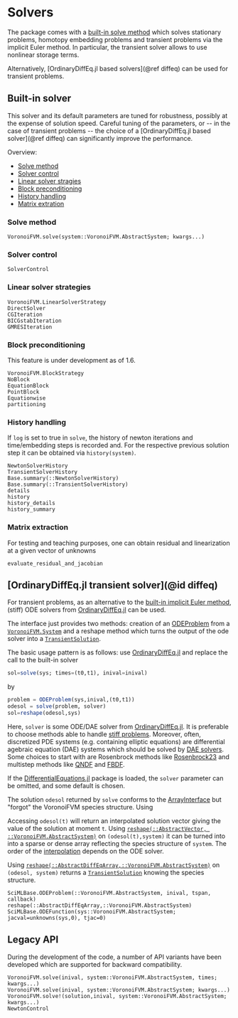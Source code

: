 # Solvers

The package comes with a [built-in solve method](@ref "Built-in solver") which solves 
stationary problems, homotopy embedding problems and transient problems 
via the implicit Euler method. In particular, the transient solver allows to use
nonlinear storage terms.

Alternatively, [OrdinaryDiffEq.jl based solvers](@ref diffeq) can be used 
for transient problems.


## Built-in solver
This solver and its default parameters are tuned for robustness,
possibly at the expense of solution speed. Careful tuning of the parameters, or -- in the case of transient problems --
the choice of a [OrdinaryDiffEq.jl based solver](@ref diffeq) can significantly improve the performance.

Overview:
- [Solve method](@ref "Solve method")
- [Solver  control](@ref "Solver control")
- [Linear solver stragies](@ref "Linear solver strategies")
- [Block preconditioning](@ref "Block preconditioning")
- [History handling](@ref "History handling")
- [Matrix extration](@ref "Matrix extraction")

### Solve method
```@docs
VoronoiFVM.solve(system::VoronoiFVM.AbstractSystem; kwargs...)
``` 

### Solver control
```@docs 
SolverControl
```


### Linear solver strategies
```@docs
VoronoiFVM.LinearSolverStrategy
DirectSolver
CGIteration
BICGstabIteration
GMRESIteration
```

### Block preconditioning
This feature is under development as of 1.6.
```@docs
VoronoiFVM.BlockStrategy
NoBlock
EquationBlock
PointBlock
Equationwise
partitioning
```



### History handling
If `log` is set to true in `solve`, the history of newton iterations and  time/embedding
steps is recorded and. For the respective previous solution step it can be obtained via
`history(system)`.

```@docs
NewtonSolverHistory
TransientSolverHistory
Base.summary(::NewtonSolverHistory)
Base.summary(::TransientSolverHistory)
details
history
history_details
history_summary
```



### Matrix extraction
For testing and teaching purposes, one can obtain residual and linearization at a given vector of unknowns

```@docs
evaluate_residual_and_jacobian
```

## [OrdinaryDiffEq.jl transient solver](@id diffeq)

For transient problems, as an alternative to the [built-in implicit Euler method](@ref "Built-in solver"), (stiff) ODE solvers from 
[OrdinaryDiffEq.jl](https://github.com/SciML/OrdinaryDiffEq.jl)  can be used.

The interface just provides two methods: creation of an [ODEProblem](https://diffeq.sciml.ai/stable/basics/overview/#Defining-Problems) from a [`VoronoiFVM.System`](@ref) and a reshape method
which turns the output of the ode solver into a [`TransientSolution`](@ref).

The basic usage pattern is as follows: use [OrdinaryDiffEq.jl](https://github.com/SciML/OrdinaryDiffEq.jl) and replace the call to the built-in solver
```julia
sol=solve(sys; times=(t0,t1), inival=inival)
```
by
```julia
problem = ODEProblem(sys,inival,(t0,t1))
odesol = solve(problem, solver)
sol=reshape(odesol,sys)
```
Here, `solver` is some  ODE/DAE solver from [OrdinaryDiffEq.jl](https://github.com/SciML/OrdinaryDiffEq.jl).
It is preferable to choose methods able to handle [stiff problems](https://diffeq.sciml.ai/stable/solvers/ode_solve/#Stiff-Problems).
Moreover, often, discretized PDE systems (e.g. containing elliptic equations) are differential agebraic equation (DAE) systems 
which should be solved by [DAE solvers](https://diffeq.sciml.ai/stable/solvers/dae_solve/).
Some choices to start with are Rosenbrock methods like 
[Rosenbrock23](https://docs.sciml.ai/DiffEqDocs/stable/solvers/dae_solve/#Rosenbrock-W-Methods)
and multistep methods like [QNDF](https://docs.sciml.ai/DiffEqDocs/stable/solvers/dae_solve/#Multistep-Methods)
and [FBDF](https://docs.sciml.ai/DiffEqDocs/stable/solvers/dae_solve/#Multistep-Methods).

If the [DifferentialEquations.jl](https://github.com/SciML/DifferentialEquations.jl)
package is loaded, the `solver` parameter can be omitted, and some default is chosen.

The solution `odesol` returned by `solve` conforms to the [ArrayInterface](https://docs.sciml.ai/DiffEqDocs/stable/basics/solution/#Array-Interface)
but "forgot" the VoronoiFVM species structure. Using 

Accessing `odesol(t)` will return an interpolated solution vector giving
the value of the solution at moment `t`. Using [`reshape(::AbstractVector, ::VoronoiFVM.AbstractSystem)`](@ref) on `(odesol(t),system)` it can be turned into into a
sparse or dense array reflecting the species structure of `system`. The order of the [interpolation](https://docs.sciml.ai/DiffEqDocs/stable/basics/solution/#Interpolations-and-Calculating-Derivatives)
depends on the ODE solver.

Using [`reshape(::AbstractDiffEqArray,::VoronoiFVM.AbstractSystem)`](@ref) on `(odesol, system)` returns a [`TransientSolution`](@ref) knowing
the species structure.

```@docs
SciMLBase.ODEProblem(::VoronoiFVM.AbstractSystem, inival, tspan, callback)
reshape(::AbstractDiffEqArray,::VoronoiFVM.AbstractSystem)
SciMLBase.ODEFunction(sys::VoronoiFVM.AbstractSystem; jacval=unknowns(sys,0), tjac=0)
```



## Legacy API
During the development of the code, a number of API variants have been developed which 
are supported for backward compatibility.

```@docs
VoronoiFVM.solve(inival, system::VoronoiFVM.AbstractSystem, times; kwargs...)
VoronoiFVM.solve(inival, system::VoronoiFVM.AbstractSystem; kwargs...)
VoronoiFVM.solve!(solution,inival, system::VoronoiFVM.AbstractSystem; kwargs...)
NewtonControl
``` 



